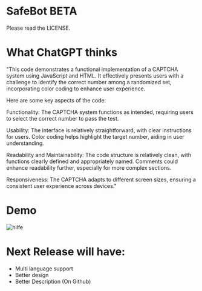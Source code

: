# SafeBot BETA

Please read the LICENSE.

# What ChatGPT thinks
"This code demonstrates a functional implementation of a CAPTCHA system using JavaScript and HTML. It effectively presents users with a challenge to identify the correct number among a randomized set, incorporating color coding to enhance user experience.

Here are some key aspects of the code:

Functionality: The CAPTCHA system functions as intended, requiring users to select the correct number to pass the test.

Usability: The interface is relatively straightforward, with clear instructions for users. Color coding helps highlight the target number, aiding in user understanding.

Readability and Maintainability: The code structure is relatively clean, with functions clearly defined and appropriately named. Comments could enhance readability further, especially for more complex sections.

Responsiveness: The CAPTCHA adapts to different screen sizes, ensuring a consistent user experience across devices."

# Demo

![hilfe](https://github.com/SafeBotCaptcha/Safe-Bot-BETA/assets/159303239/f5c67bc4-7837-4f20-b6e0-f2858d08b4fe)


# Next Release will have:
- Multi language support
- Better design
- Better Description (On Github)
